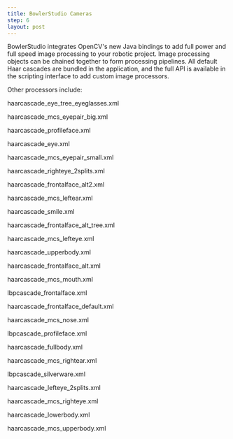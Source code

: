 ```yaml
---
title: BowlerStudio Cameras
step: 6
layout: post
---
```


BowlerStudio integrates OpenCV's new Java bindings to add full power and full speed image processing to your robotic project. 
Image processing objects can be chained together to form processing pipelines. All default Haar cascades are bundled in the application, and the full API is available in the scripting interface to add custom image processors. 




<script src="https://gist.github.com/madhephaestus/4db9defef935e2905690.js"></script>


Other processors include: 

haarcascade_eye_tree_eyeglasses.xml  

haarcascade_mcs_eyepair_big.xml 
   
haarcascade_profileface.xml

haarcascade_eye.xml           
        
haarcascade_mcs_eyepair_small.xml  

haarcascade_righteye_2splits.xml

haarcascade_frontalface_alt2.xml  
   
haarcascade_mcs_leftear.xml     
   
haarcascade_smile.xml

haarcascade_frontalface_alt_tree.xml  

haarcascade_mcs_lefteye.xml        

haarcascade_upperbody.xml

haarcascade_frontalface_alt.xml   
    
haarcascade_mcs_mouth.xml          

lbpcascade_frontalface.xml

haarcascade_frontalface_default.xml   

haarcascade_mcs_nose.xml 
          
lbpcascade_profileface.xml

haarcascade_fullbody.xml     
         
haarcascade_mcs_rightear.xml  
     
lbpcascade_silverware.xml

haarcascade_lefteye_2splits.xml  
     
haarcascade_mcs_righteye.xml

haarcascade_lowerbody.xml     
       
haarcascade_mcs_upperbody.xml

